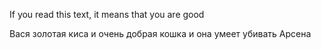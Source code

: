 If you read this text, it means that you are good

Вася золотая киса и очень добрая кошка и она умеет убивать Арсена
